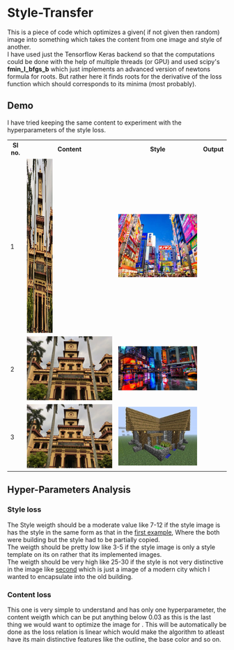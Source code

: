 # Style-Transfer
This is a piece of code which optimizes a given( if not given then random) image into something which takes the content from one image and style of another.
<br/>
I have used just the Tensorflow Keras backend so that the computations could be done with the help of multiple threads (or GPU) and used scipy's **fmin_l_bfgs_b** which just implements an advanced version of newtons formula for roots. But rather here it finds roots for the derivative of the loss function which should corresponds to its minima (most probably).
<br/>
## Demo
I have tried keeping the same content to experiment with the hyperparameters of the style loss.
<table>
<tr>
	<th>Sl no.</th>
	<th>Content</th>
	<th>Style</th>
	<th>Output</th>
</tr>
<tr>
	<td><a id="first">1</a></td>
	<td><img src="/content.jpg" width="30%" height="400" /></td>
	<td><img src="/style.jpg"/></td>
	<td></td>
</tr>
<tr>
	<td><a id="second">2</a></td>
	<td><img src="/content.jpg"/></td>
	<td><img src="/style2.jpg"/></td>
	<td></td>
</tr>
<tr>
	<td><a id="third">3</a></td>
	<td><img src="/content.jpg"/></td>
	<td><img src="/style3.jpg"/></td>
	<td></td>
</tr>
</table>

## Hyper-Parameters Analysis

### Style loss
The Style weigth should be a moderate value like 7-12 if the style image is has the style in the same form as that in the <a href="#first">first example</a>, Where the both were building but the style had to be partially copied.
<br/>
The weigth should be pretty low like 3-5 if the style image is only a style template on its on rather that its implemented images.
<br/>
The weigth should be very high like 25-30 if the style is not very distinctive in the image like <a href="#second">second</a> which is just a image of a modern city which I wanted to encapsulate into the old building.

### Content loss
This one is very simple to understand and has only one hyperparameter, the content weigth which can be put anything below 0.03 as this is the last thing we would want to optimize the image for . This will be automatically be done as the loss relation is linear which would make the algorithm to atleast have its main distinctive features like the outline, the base color and so on.
